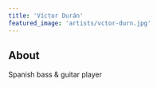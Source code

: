 ```yaml
---
title: 'Víctor Durán'
featured_image: 'artists/vctor-durn.jpg'
---
```


## About

Spanish bass & guitar player
